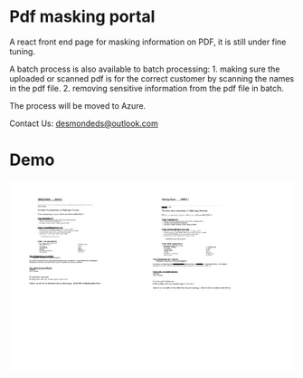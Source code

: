# Pdf masking portal

A react front end page for masking information on PDF, it is still under fine tuning.

A batch process is also available to batch processing:
    1. making sure the uploaded or scanned pdf is for the correct customer by scanning the names in the pdf file.
    2. removing sensitive information from the pdf file in batch.

The process will be moved to Azure.

Contact Us: desmondeds@outlook.com

<h1>Demo</h1>

[![N|Solid](preview.jpg)](https://desmond-tam.github.io/mask-portal/)
